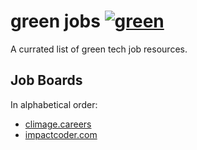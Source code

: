 # green jobs [![green](https://thirsty-act.surge.sh/badge.svg)](https://github.com/creimers/green)

A currated list of green tech job resources.

## Job Boards

In alphabetical order:

- [climage.careers](https://climate.careers/)
- [impactcoder.com](https://impactcoder.com/entwickler-jobs-mit-sinn.html)
